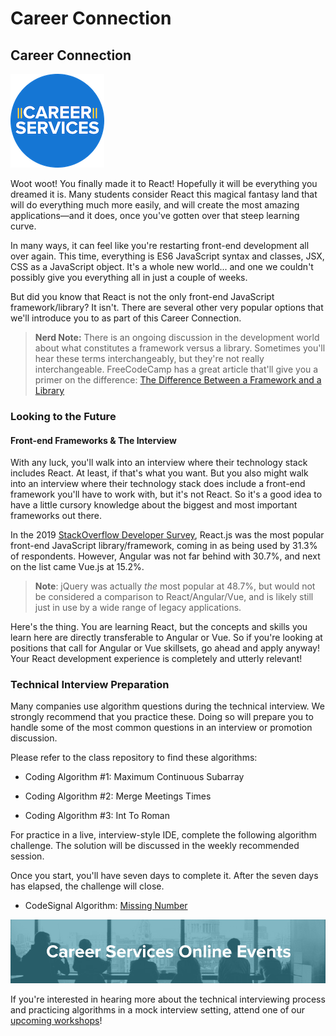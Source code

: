# Career Connection

## Career Connection

![Career Services Logo](./assets/cs_logo.png#right)

Woot woot! You finally made it to React! Hopefully it will be everything you dreamed it is. Many students consider React this magical fantasy land that will do everything much more easily, and will create the most amazing applications&mdash;and it does, once you've gotten over that steep learning curve.

In many ways, it can feel like you're restarting front-end development all over again. This time, everything is ES6 JavaScript syntax and classes, JSX, CSS as a JavaScript object. It's a whole new world... and one we couldn't possibly give you everything all in just a couple of weeks.

But did you know that React is not the only front-end JavaScript framework/library? It isn't. There are several other very popular options that we'll introduce you to as part of this Career Connection.

> **Nerd Note:** There is an ongoing discussion in the development world about what constitutes a framework versus a library. Sometimes you'll hear these terms interchangeably, but they're not really interchangeable. FreeCodeCamp has a great article that'll give you a primer on the difference: [The Difference Between a Framework and a Library](https://www.freecodecamp.org/news/the-difference-between-a-framework-and-a-library-bd133054023f/)

### Looking to the Future

#### Front-end Frameworks & The Interview

With any luck, you'll walk into an interview where their technology stack includes React. At least, if that's what you want. But you also might walk into an interview where their technology stack does include a front-end framework you'll have to work with, but it's not React. So it's a good idea to have a little cursory knowledge about the biggest and most important frameworks out there.

In the 2019 [StackOverflow Developer Survey](https://insights.stackoverflow.com/survey/2019), React.js was the most popular front-end JavaScript library/framework, coming in as being used by 31.3% of respondents. However, Angular was not far behind with 30.7%, and next on the list came Vue.js at 15.2%.

> **Note**: jQuery was actually _the_ most popular at 48.7%, but would not be considered a comparison to React/Angular/Vue, and is likely still just in use by a wide range of legacy applications.

Here's the thing. You are learning React, but the concepts and skills you learn here are directly transferable to Angular or Vue. So if you're looking at positions that call for Angular or Vue skillsets, go ahead and apply anyway! Your React development experience is completely and utterly relevant!

### Technical Interview Preparation

Many companies use algorithm questions during the technical interview. We strongly recommend that you practice these. Doing so will prepare you to handle some of the most common questions in an interview or promotion discussion.

Please refer to the class repository to find these algorithms:

- Coding Algorithm #1: Maximum Continuous Subarray

- Coding Algorithm #2: Merge Meetings Times

- Coding Algorithm #3: Int To Roman

For practice in a live, interview-style IDE, complete the following algorithm challenge. The solution will be discussed in the weekly recommended session.

Once you start, you'll have seven days to complete it. After the seven days has elapsed, the challenge will close.

- CodeSignal Algorithm: [Missing Number](https://app.codesignal.com/public-test/xttcwYyLzN9udSHRm/oEiyqtuFgGaFLj)

![online-events](./assets/online-events.png)

If you're interested in hearing more about the technical interviewing process and practicing algorithms in a mock interview setting, attend one of our [upcoming workshops](https://careerservicesonlineevents.splashthat.com/)!
